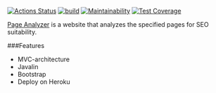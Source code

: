 [![Actions Status](https://github.com/IvanVyargizov/java-project-lvl4/workflows/hexlet-check/badge.svg)](https://github.com/IvanVyargizov/java-project-lvl4/actions)
[![build](https://github.com/IvanVyargizov/java-project-lvl4/actions/workflows/build-check.yml/badge.svg)](https://github.com/IvanVyargizov/java-project-lvl4/actions/workflows/build-check.yml)
[![Maintainability](https://api.codeclimate.com/v1/badges/a28408b459e7dc6b0578/maintainability)](https://codeclimate.com/github/IvanVyargizov/java-project-lvl4/maintainability)
[![Test Coverage](https://api.codeclimate.com/v1/badges/a28408b459e7dc6b0578/test_coverage)](https://codeclimate.com/github/IvanVyargizov/java-project-lvl4/test_coverage)

[Page Analyzer](https://java-project-lvl4-vyargizov.herokuapp.com/) is a website that analyzes the specified pages for SEO suitability.

###Features

- MVC-architecture
- Javalin
- Bootstrap
- Deploy on Heroku